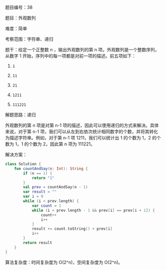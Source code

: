 题目编号：38

题目：外观数列

难度：简单

考察范围：字符串、递归

题干：给定一个正整数 n ，输出外观数列的第 n 项。外观数列是一个整数序列，从数字 1 开始，序列中的每一项都是对前一项的描述。前五项如下：

1.     1
2.     11
3.     21
4.     1211
5.     111221

解题思路：递归

外观数列的第 n 项是对第 n-1 项的描述，因此可以使用递归的方式来解决。具体来说，对于第 n-1 项，我们可以从左到右依次统计相同数字的个数，并将其转化为描述字符串。例如，对于第 n-1 项 1211，我们可以统计出 1 的个数为 1，2 的个数为 1，1 的个数为 2，因此第 n 项为 111221。

解决方案：

```kotlin
class Solution {
    fun countAndSay(n: Int): String {
        if (n == 1) {
            return "1"
        }
        val prev = countAndSay(n - 1)
        var result = ""
        var i = 0
        while (i < prev.length) {
            var count = 1
            while (i < prev.length - 1 && prev[i] == prev[i + 1]) {
                count++
                i++
            }
            result += count.toString() + prev[i]
            i++
        }
        return result
    }
}
```

算法复杂度：时间复杂度为 O(2^n)，空间复杂度为 O(2^n)。
